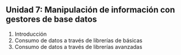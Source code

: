## Unidad 7: Manipulación de información con gestores de base datos

1. Introducción
2. Consumo de datos a través de librerías de básicas
3. Consumo de datos a través de librerías avanzadas 

